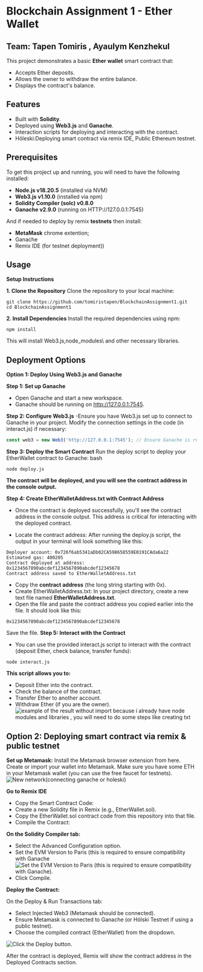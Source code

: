 # Blockchain Assignment 1 - Ether Wallet

## Team: Tapen Tomiris , Ayaulym Kenzhekul

This project demonstrates a basic **Ether wallet** smart contract that:
- Accepts Ether deposits.
- Allows the owner to withdraw the entire balance.
- Displays the contract's balance.

 ## Features
- Built with **Solidity**.
- Deployed using **Web3.js** and **Ganache**.
- Interaction scripts for deploying and interacting with the contract.
- Höleski:Deploying smart contract via remix IDE, Public Ethereum testnet.

## Prerequisites
To get this project up and running, you will need to have the following installed:
- **Node.js v18.20.5** (installed via NVM)
- **Web3.js v1.10.0** (installed via npm)
- **Solidity Compiler (solc) v0.8.0**
- **Ganache v2.9.0** (running on HTTP://127.0.0.1:7545)

And if needed to deploy by remix **testnets** then install:
-  **MetaMask** chrome extention;
-  Ganache
-  Remix IDE (for testnet deployment))

## Usage
**Setup Instructions**

**1. Clone the Repository**
Clone the repository to your local machine:
```
git clone https://github.com/tomiristapen/BlockchainAssignment1.git
cd BlockchainAssignment1
```
**2. Install Dependencies**
Install the required dependencies using npm:
```
npm install
```
This will install Web3.js,node_modules\ and other necessary libraries.
## Deployment Options
**Option 1: Deploy Using Web3.js and Ganache**

**Step 1: Set up Ganache**
- Open Ganache and start a new workspace.
- Ganache should be running on http://127.0.0.1:7545.

**Step 2: Configure Web3.js**
-Ensure you have Web3.js set up to connect to Ganache in your project. Modify the connection settings in the code (in interact.js) if necessary:

```javascript
const web3 = new Web3('http://127.0.0.1:7545'); // Ensure Ganache is running at this address
```
**Step 3: Deploy the Smart Contract**
Run the deploy script to deploy your EtherWallet contract to Ganache:
bash
```
node deploy.js
```
**The contract will be deployed, and you will see the contract address in the console output.**

**Step 4: Create EtherWalletAddress.txt with Contract Address**
- Once the contract is deployed successfully, you'll see the contract address in the console output. This address is critical for interacting with the deployed contract.

- Locate the contract address: After running the deploy.js script, the output in your terminal will look something like this:
```
Deployer account: 0x726f6ab5341aDb02CA598658559E0191CAda6a22
Estimated gas: 400205
Contract deployed at address: 0x1234567890abcdef1234567890abcdef12345678
Contract address saved to EtherWalletAddress.txt
```
- Copy the **contract address** (the long string starting with 0x).
- Create EtherWalletAddress.txt:
In your project directory, create a new text file named **EtherWalletAddress.txt**.
- Open the file and paste the contract address you copied earlier into the file.
It should look like this:
```
0x1234567890abcdef1234567890abcdef12345678
```
Save the file.
**Step 5: Interact with the Contract**
- You can use the provided interact.js script to interact with the contract (deposit Ether, check balance, transfer funds):
```
node interact.js
```
**This script allows you to:**
- Deposit Ether into the contract.
- Check the balance of the contract.
- Transfer Ether to another account.
- Withdraw Ether (if you are the owner).
![example of the result without import because i already have node modules and libraries , you will need to do some steps like creating txt ](images/image.png)

## Option 2: Deploying smart contract via remix & public testnet

**Set up Metamask:**
Install the Metamask browser extension from here.
Create or import your wallet into Metamask.
Make sure you have some ETH in your Metamask wallet (you can use the free faucet for testnets).
![New network(connecting ganache or holeski)](images/image1.png)

**Go to Remix IDE**
- Copy the Smart Contract Code:
- Create a new Solidity file in Remix (e.g., EtherWallet.sol).
- Copy the EtherWallet.sol contract code from this repository into that file.
- Compile the Contract:

**On the Solidity Compiler tab:**
- Select the Advanced Configuration option.
- Set the EVM Version to Paris (this is required to ensure compatibility with Ganache
![Set the EVM Version to Paris (this is required to ensure compatibility with Ganache).](images/image3.png)
- Click Compile.
  

**Deploy the Contract:**

On the Deploy & Run Transactions tab:
- Select Injected Web3 (Metamask should be connected).
- Ensure Metamask is connected to Ganache (or Hölski Testnet if using a public testnet).
- Choose the compiled contract (EtherWallet) from the dropdown.
  
![Click the Deploy button.](images/image2.png)

After the contract is deployed, Remix will show the contract address in the Deployed Contracts section.
